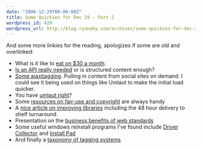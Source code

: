 ```yaml
---
date: "2006-12-29T00:00:00Z"
title: Some Quickies for Dec 29 - Part 2
wordpress_id: 429
wordpress_url: http://blog.ryaneby.com/archives/some-quickies-for-dec-29-part-2/
---
```

And some more linkies for the reading, apologizes if some are old and overlinked:

<ul>
<li>What is it like to <a href="http://hungryforamonth.blogspot.com/2006/11/so-heres-deal.html">eat on $30 a month</a>.</li>
<li><a href="http://kalsey.com/2006/10/is_an_api_really_needed/">Is an API really needed</a> or is structured content enough?</li>
<li><a href="http://adactio.com/journal/1162/">Some ajaxitagging</a>. Pulling in content from social sites on demand. I could see it being used on things like Umlaut to make the initial load quicker.</li>
<li>You have <a href="http://findit.library.gatech.edu/go/136074">umlaut right</a>?</li>
<li>Some <a href="http://blogs.law.harvard.edu/shlep/2006/10/23/whaddayaknow-about-fair-use-and-copyright/">resources on fair-use and copyright</a> are always handy</li>
<li>A <a href="http://libraryjournal.com/article/CA6370231.html">nice article on improving libraries</a> including the 48 hour delivery to shelf turnaround.</li>
<li>Presentation on the <a href="http://boagworld.com/standards/">business benefits of web standards</a></li>
<li>Some useful windows reinstall programs I've found include <a href="http://www.majorgeeks.com/download.php?det=3982">Driver Collector</a> and <a href="http://installpad.com/">Install Pad</a></li>
<li>And finally a <a href="http://atomiq.org/archives/2006/12/taxonomy_of_tagging_systems.html">taxonomy of tagging systems</a></li>
</ul>
